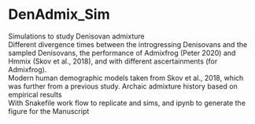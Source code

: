 # DenAdmix_Sim
Simulations to study Denisovan admixture  
Different divergence times between the introgressing Denisovans and the sampled Denisovans, the performance of Admixfrog (Peter 2020) and Hmmix (Skov et al., 2018), and with different ascertainments (for Admixfrog).  
Modern human demographic models taken from Skov et al., 2018, which was further from a previous study. Archaic admixture history based on empirical results  
With Snakefile work flow to replicate and sims, and ipynb to generate the figure for the Manuscript
